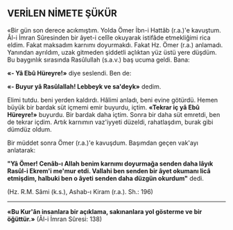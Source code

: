 ## VERİLEN NİMETE ŞÜKÜR

«Bir gün son derece acıkmıştım. Yolda Ömer İbn-i Hattâb (r.a.)'e kavuştum. Âl-i İmran Sûresinden bir âyet-i celîle okuyarak istifâde etmekliğimi rica eldim. Fakat maksadım karnımı doyurmakdı. Fakat Hz. Ömer (r.a.) anlamadı. Yanından ayrıldım, uzak gitmeden şiddetli aç­lıktan yüz üstü yere düşdüm. Bu baygınlık sıra­sında Rasûlullah (s.a.v.) baş ucuma geldi. Ba­na:

**«- Yâ Ebû Hüreyre!»** diye seslendi. Ben de:

**«- Buyur yâ Rasûlallah! Lebbeyk ve sa'deyk»** dedim.

Elimi tutdu. beni yerden kaldırdı. Hâlimi anladı, beni evine götürdü. Hemen büyük bir bardak süt içmemi emir buyurdu, içtim. **«Tekrar iç yâ Ebû Hüreyre!»** buyurdu. Bir bardak daha içtim. Sonra bir daha süt emretdi, ben de tek­rar içdim. Artık karnımın vaz'iyyeti düzeldi, rahatlaşdım, burak gibi dümdüz oldum.

Bir müddet sonra Ömer (r.a.)'e kavuşdum. Başımdan geçen vak'ayı anlatarak:

**"Yâ Ömer! Cenâb-ı Allah benim karnımı do­yurmağa senden daha lâyık Rasûl-i Ekrem'i me'mur etdi. Vallahi ben senden bir âyet okumanı licâ etmişdim, halbuki ben o âyeti senden daha düzgün okurdum"** dedi.

(Hz. R.M. Sâmi (k.s.), Ashab-ı Kiram (r.a.). Sh.: 196)

<hr>

**«Bu Kur'ân insanlara bir açıklama, sakınan­lara yol gösterme ve bir öğüttür.»**
(Âl-i İmran Sûresi: 138)
